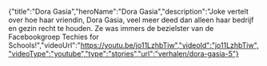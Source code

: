 {"title":"Dora Gasia","heroName":"Dora Gasia","description":"Joke vertelt over hoe haar vriendin, Dora Gasia, veel meer deed dan alleen haar bedrijf en gezin recht te houden. Ze was immers de bezielster van de Facebookgroep Techies for Schools!","videoUrl":"https://youtu.be/jo11LzhbTiw","videoId":"jo11LzhbTiw","videoType":"youtube","type":"stories","url":"verhalen/dora-gasia-5"}
